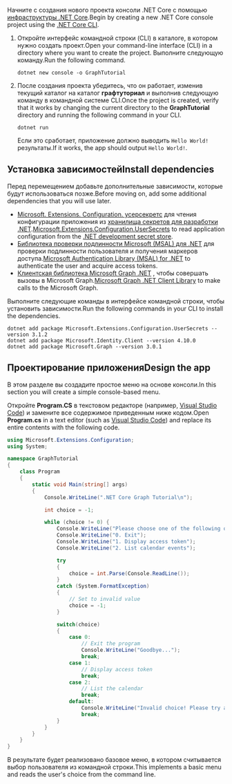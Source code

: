 <!-- markdownlint-disable MD002 MD041 -->

<span data-ttu-id="7537c-101">Начните с создания нового проекта консоли .NET Core с помощью [инфраструктуры .NET Core](/dotnet/core/tools/).</span><span class="sxs-lookup"><span data-stu-id="7537c-101">Begin by creating a new .NET Core console project using the [.NET Core CLI](/dotnet/core/tools/).</span></span>

1. <span data-ttu-id="7537c-102">Откройте интерфейс командной строки (CLI) в каталоге, в котором нужно создать проект.</span><span class="sxs-lookup"><span data-stu-id="7537c-102">Open your command-line interface (CLI) in a directory where you want to create the project.</span></span> <span data-ttu-id="7537c-103">Выполните следующую команду.</span><span class="sxs-lookup"><span data-stu-id="7537c-103">Run the following command.</span></span>

    ```Shell
    dotnet new console -o GraphTutorial
    ```

1. <span data-ttu-id="7537c-104">После создания проекта убедитесь, что он работает, изменив текущий каталог на каталог **графтуториал** и выполнив следующую команду в командной системе CLI.</span><span class="sxs-lookup"><span data-stu-id="7537c-104">Once the project is created, verify that it works by changing the current directory to the **GraphTutorial** directory and running the following command in your CLI.</span></span>

    ```Shell
    dotnet run
    ```

    <span data-ttu-id="7537c-105">Если это сработает, приложение должно выводить `Hello World!`результаты.</span><span class="sxs-lookup"><span data-stu-id="7537c-105">If it works, the app should output `Hello World!`.</span></span>

## <a name="install-dependencies"></a><span data-ttu-id="7537c-106">Установка зависимостей</span><span class="sxs-lookup"><span data-stu-id="7537c-106">Install dependencies</span></span>

<span data-ttu-id="7537c-107">Перед перемещением добавьте дополнительные зависимости, которые будут использоваться позже.</span><span class="sxs-lookup"><span data-stu-id="7537c-107">Before moving on, add some additional dependencies that you will use later.</span></span>

- <span data-ttu-id="7537c-108">[Microsoft. Extensions. Configuration. усерсекретс](https://github.com/aspnet/extensions) для чтения конфигурации приложения из [хранилища секретов для разработки .NET](https://docs.microsoft.com/aspnet/core/security/app-secrets).</span><span class="sxs-lookup"><span data-stu-id="7537c-108">[Microsoft.Extensions.Configuration.UserSecrets](https://github.com/aspnet/extensions) to read application configuration from the [.NET development secret store](https://docs.microsoft.com/aspnet/core/security/app-secrets).</span></span>
- <span data-ttu-id="7537c-109">[Библиотека проверки подлинности Microsoft (MSAL) для .NET](https://github.com/AzureAD/microsoft-authentication-library-for-dotnet) для проверки подлинности пользователя и получения маркеров доступа.</span><span class="sxs-lookup"><span data-stu-id="7537c-109">[Microsoft Authentication Library (MSAL) for .NET](https://github.com/AzureAD/microsoft-authentication-library-for-dotnet) to authenticate the user and acquire access tokens.</span></span>
- <span data-ttu-id="7537c-110">[Клиентская библиотека Microsoft Graph .NET](https://github.com/microsoftgraph/msgraph-sdk-dotnet) , чтобы совершать вызовы в Microsoft Graph.</span><span class="sxs-lookup"><span data-stu-id="7537c-110">[Microsoft Graph .NET Client Library](https://github.com/microsoftgraph/msgraph-sdk-dotnet) to make calls to the Microsoft Graph.</span></span>

<span data-ttu-id="7537c-111">Выполните следующие команды в интерфейсе командной строки, чтобы установить зависимости.</span><span class="sxs-lookup"><span data-stu-id="7537c-111">Run the following commands in your CLI to install the dependencies.</span></span>

```Shell
dotnet add package Microsoft.Extensions.Configuration.UserSecrets --version 3.1.2
dotnet add package Microsoft.Identity.Client --version 4.10.0
dotnet add package Microsoft.Graph --version 3.0.1
```

## <a name="design-the-app"></a><span data-ttu-id="7537c-112">Проектирование приложения</span><span class="sxs-lookup"><span data-stu-id="7537c-112">Design the app</span></span>

<span data-ttu-id="7537c-113">В этом разделе вы создадите простое меню на основе консоли.</span><span class="sxs-lookup"><span data-stu-id="7537c-113">In this section you will create a simple console-based menu.</span></span>

<span data-ttu-id="7537c-114">Откройте **Program.CS** в текстовом редакторе (например, [Visual Studio Code](https://code.visualstudio.com/)) и замените все содержимое приведенным ниже кодом.</span><span class="sxs-lookup"><span data-stu-id="7537c-114">Open **Program.cs** in a text editor (such as [Visual Studio Code](https://code.visualstudio.com/)) and replace its entire contents with the following code.</span></span>

```csharp
using Microsoft.Extensions.Configuration;
using System;

namespace GraphTutorial
{
    class Program
    {
        static void Main(string[] args)
        {
            Console.WriteLine(".NET Core Graph Tutorial\n");

            int choice = -1;

            while (choice != 0) {
                Console.WriteLine("Please choose one of the following options:");
                Console.WriteLine("0. Exit");
                Console.WriteLine("1. Display access token");
                Console.WriteLine("2. List calendar events");

                try
                {
                    choice = int.Parse(Console.ReadLine());
                }
                catch (System.FormatException)
                {
                    // Set to invalid value
                    choice = -1;
                }

                switch(choice)
                {
                    case 0:
                        // Exit the program
                        Console.WriteLine("Goodbye...");
                        break;
                    case 1:
                        // Display access token
                        break;
                    case 2:
                        // List the calendar
                        break;
                    default:
                        Console.WriteLine("Invalid choice! Please try again.");
                        break;
                }
            }
        }
    }
}
```

<span data-ttu-id="7537c-115">В результате будет реализовано базовое меню, в котором считывается выбор пользователя из командной строки.</span><span class="sxs-lookup"><span data-stu-id="7537c-115">This implements a basic menu and reads the user's choice from the command line.</span></span>
